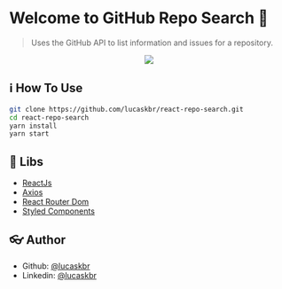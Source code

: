 # Welcome to GitHub Repo Search :wave:


> Uses the GitHub API to list information and issues for a repository.

<p align="center">
  <img src="https://user-images.githubusercontent.com/39783638/65837826-48914400-e2d2-11e9-8ed7-08dcb553bd55.gif">
</p>


## :information_source: How To Use

```sh
git clone https://github.com/lucaskbr/react-repo-search.git
cd react-repo-search
yarn install
yarn start
```

## :rocket: Libs

* [ReactJs](https://github.com/facebook/react)
* [Axios](https://github.com/axios/axios)
* [React Router Dom](https://github.com/ReactTraining/react-router)
* [Styled Components](https://github.com/styled-components/styled-components)



## :eyeglasses: Author

* Github: [@lucaskbr](https://github.com/lucaskbr)
* Linkedin: [@lucaskbr](https://www.linkedin.com/in/lucas-klasa-13891414b/)

